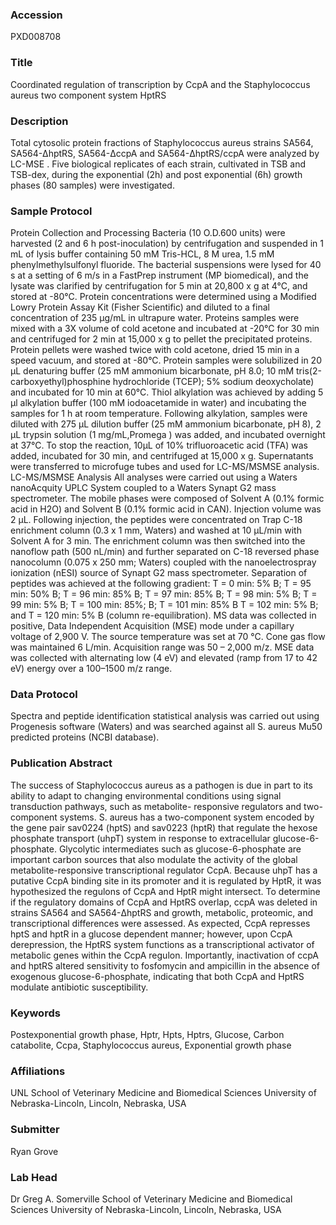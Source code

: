### Accession
PXD008708

### Title
Coordinated regulation of transcription by CcpA and the Staphylococcus aureus two component system HptRS

### Description
Total cytosolic protein fractions of Staphylococcus aureus strains SA564, SA564-ΔhptRS, SA564-ΔccpA and SA564-ΔhptRS/ccpA were analyzed by LC-MSE .  Five biological replicates of each strain, cultivated in TSB and TSB-dex, during the exponential (2h) and post exponential (6h) growth phases (80 samples) were investigated.

### Sample Protocol
Protein Collection and Processing Bacteria (10 O.D.600 units) were harvested (2 and 6 h post-inoculation) by centrifugation and suspended in 1 mL of lysis buffer containing 50 mM Tris-HCL, 8 M urea, 1.5 mM phenylmethylsulfonyl fluoride.  The bacterial suspensions were lysed for 40 s at a setting of 6 m/s in a FastPrep instrument (MP biomedical), and the lysate was clarified by centrifugation for 5 min at 20,800 x g at 4°C, and stored at -80°C. Protein concentrations were determined using a Modified Lowry Protein Assay Kit (Fisher Scientific) and diluted to a final concentration of 235 µg/mL in ultrapure water.  Proteins samples were mixed with a 3X volume of cold acetone and incubated at -20°C for 30 min and centrifuged for 2 min at 15,000 x g to pellet the precipitated proteins.  Protein pellets were washed twice with cold acetone, dried 15 min in a speed vacuum, and stored at -80°C.  Protein samples were solubilized in 20 µL denaturing buffer (25 mM ammonium bicarbonate, pH 8.0; 10 mM tris(2-carboxyethyl)phosphine hydrochloride (TCEP); 5% sodium deoxycholate) and incubated for 10 min at 60°C.  Thiol alkylation was achieved by adding 5 µl alkylation buffer (100 mM iodoacetamide in water) and incubating the samples for 1 h at room temperature.  Following alkylation, samples were diluted with 275 µL dilution buffer (25 mM ammonium bicarbonate, pH 8), 2 µL trypsin solution  (1 mg/mL,Promega ) was added, and incubated overnight at 37°C. To stop the reaction, 10µL of 10% trifluoroacetic acid (TFA) was added, incubated for 30 min, and centrifuged at 15,000 x g.  Supernatants were transferred to microfuge tubes and used for LC-MS/MSMSE analysis. LC-MS/MSMSE Analysis All analyses were carried out using a Waters nanoAcquity UPLC System coupled to a Waters Synapt G2 mass spectrometer. The mobile phases were composed of Solvent A (0.1% formic acid in H2O) and Solvent B (0.1% formic acid in CAN).  Injection volume was 2 µL. Following injection, the peptides were concentrated on Trap C-18 enrichment column (0.3 x 1 mm, Waters) and washed at 10 µL/min with Solvent A for 3 min. The enrichment column was then switched into the nanoflow path (500 nL/min) and further separated on C-18 reversed phase nanocolumn (0.075 x 250 mm; Waters) coupled with the nanoelectrospray ionization (nESI) source of Synapt G2 mass spectrometer. Separation of peptides was achieved at the following gradient: T = 0 min: 5% B; T = 95 min: 50% B; T = 96 min: 85% B; T = 97 min: 85% B; T = 98 min: 5% B; T = 99 min: 5% B; T = 100 min: 85%; B; T = 101 min: 85% B T = 102 min: 5% B; and T = 120 min: 5% B (column re-equilibration). MS data was collected in positive, Data Independent Acquisition (MSE) mode under a capillary voltage of 2,900 V. The source temperature was set at 70 °C. Cone gas flow was maintained 6 L/min. Acquisition range was 50 – 2,000 m/z. MSE data was collected with alternating low (4 eV) and elevated (ramp from 17 to 42 eV) energy over a 100–1500 m/z range.

### Data Protocol
Spectra and peptide identification statistical analysis was carried out using Progenesis software (Waters) and was searched against all S. aureus Mu50 predicted proteins (NCBI database).

### Publication Abstract
The success of Staphylococcus aureus as a pathogen is due in part to its ability to adapt to changing environmental conditions using signal transduction pathways, such as metabolite- responsive regulators and two-component systems. S. aureus has a two-component system encoded by the gene pair sav0224 (hptS) and sav0223 (hptR) that regulate the hexose phosphate transport (uhpT) system in response to extracellular glucose-6-phosphate. Glycolytic intermediates such as glucose-6-phosphate are important carbon sources that also modulate the activity of the global metabolite-responsive transcriptional regulator CcpA. Because uhpT has a putative CcpA binding site in its promoter and it is regulated by HptR, it was hypothesized the regulons of CcpA and HptR might intersect. To determine if the regulatory domains of CcpA and HptRS overlap, ccpA was deleted in strains SA564 and SA564-&#x394;hptRS and growth, metabolic, proteomic, and transcriptional differences were assessed. As expected, CcpA represses hptS and hptR in a glucose dependent manner; however, upon CcpA derepression, the HptRS system functions as a transcriptional activator of metabolic genes within the CcpA regulon. Importantly, inactivation of ccpA and hptRS altered sensitivity to fosfomycin and ampicillin in the absence of exogenous glucose-6-phosphate, indicating that both CcpA and HptRS modulate antibiotic susceptibility.

### Keywords
Postexponential growth phase, Hptr, Hpts, Hptrs, Glucose, Carbon catabolite, Ccpa, Staphylococcus aureus, Exponential growth phase

### Affiliations
UNL
School of Veterinary Medicine and Biomedical Sciences  University of Nebraska-Lincoln, Lincoln, Nebraska, USA

### Submitter
Ryan Grove

### Lab Head
Dr Greg A. Somerville
School of Veterinary Medicine and Biomedical Sciences  University of Nebraska-Lincoln, Lincoln, Nebraska, USA


